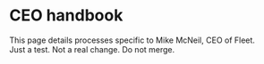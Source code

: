 # CEO handbook
This page details processes specific to Mike McNeil, CEO of Fleet.  
Just a test.  Not a real change.  Do not merge. 
<meta name="maintainedBy" value="mikermcneil">
<meta name="title" value="CEO handbook">
